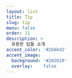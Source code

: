 ```yaml
---
layout: list
title: Tip
slug: tip
menu: false
order: 11
description: >
  유용한 팁들 소개
accent_color: '#268bd2'
accent_image:
  background: '#202020'
  overlay:    false
---
```

